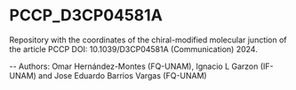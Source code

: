 # PCCP_D3CP04581A

Repository with the coordinates of the chiral-modified molecular junction of the article PCCP DOI: 10.1039/D3CP04581A (Communication) 2024.

--
Authors: 
Omar Hernández-Montes (FQ-UNAM), 
Ignacio L Garzon (IF-UNAM)
and Jose Eduardo Barrios Vargas (FQ-UNAM)


